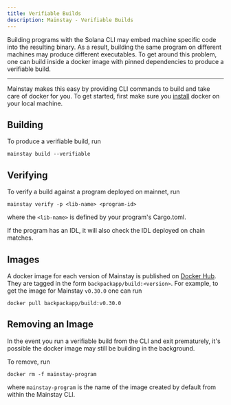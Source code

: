 ```yaml
---
title: Verifiable Builds
description: Mainstay - Verifiable Builds
---
```


Building programs with the Solana CLI may embed machine specific
code into the resulting binary. As a result, building the same program
on different machines may produce different executables. To get around this
problem, one can build inside a docker image with pinned dependencies to produce
a verifiable build.

---

Mainstay makes this easy by providing CLI commands to build and take care of
docker for you. To get started, first make sure you
[install](https://docs.docker.com/get-docker/) docker on your local machine.

## Building

To produce a verifiable build, run

```shell
mainstay build --verifiable
```

## Verifying

To verify a build against a program deployed on mainnet, run

```shell
mainstay verify -p <lib-name> <program-id>
```

where the `<lib-name>` is defined by your program's Cargo.toml.

If the program has an IDL, it will also check the IDL deployed on chain matches.

## Images

A docker image for each version of Mainstay is published on [Docker Hub](https://hub.docker.com/r/backpackapp/build). They are tagged in the form `backpackapp/build:<version>`. For example, to get the image for Mainstay `v0.30.0` one can run

```shell
docker pull backpackapp/build:v0.30.0
```

## Removing an Image

In the event you run a verifiable build from the CLI and exit prematurely,
it's possible the docker image may still be building in the background.

To remove, run

```shell
docker rm -f mainstay-program
```

where `mainstay-program` is the name of the image created by default from within
the Mainstay CLI.
